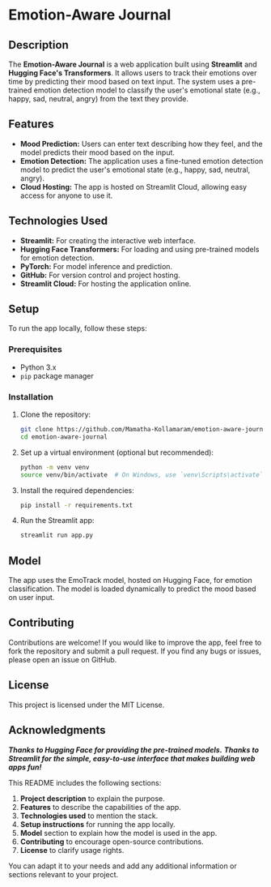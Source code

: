 # Emotion-Aware Journal

## Description

The **Emotion-Aware Journal** is a web application built using **Streamlit** and **Hugging Face's Transformers**. It allows users to track their emotions over time by predicting their mood based on text input. The system uses a pre-trained emotion detection model to classify the user's emotional state (e.g., happy, sad, neutral, angry) from the text they provide.

## Features

- **Mood Prediction:** Users can enter text describing how they feel, and the model predicts their mood based on the input.
- **Emotion Detection:** The application uses a fine-tuned emotion detection model to predict the user's emotional state (e.g., happy, sad, neutral, angry).
- **Cloud Hosting:** The app is hosted on Streamlit Cloud, allowing easy access for anyone to use it.

## Technologies Used

- **Streamlit:** For creating the interactive web interface.
- **Hugging Face Transformers:** For loading and using pre-trained models for emotion detection.
- **PyTorch:** For model inference and prediction.
- **GitHub:** For version control and project hosting.
- **Streamlit Cloud:** For hosting the application online.

## Setup

To run the app locally, follow these steps:

### Prerequisites

- Python 3.x
- `pip` package manager

### Installation

1. Clone the repository:
   ```bash
   git clone https://github.com/Mamatha-Kollamaram/emotion-aware-journal.git
   cd emotion-aware-journal
   ```
2. Set up a virtual environment (optional but recommended):
   ```bash
   python -m venv venv
   source venv/bin/activate  # On Windows, use `venv\Scripts\activate`
   ```
3. Install the required dependencies:
   ```bash
   pip install -r requirements.txt
   ```
4. Run the Streamlit app:
   ```bash
   streamlit run app.py
   ```
   
## Model

The app uses the EmoTrack model, hosted on Hugging Face, for emotion classification. The model is loaded dynamically to predict the mood based on user input.

## Contributing

Contributions are welcome! If you would like to improve the app, feel free to fork the repository and submit a pull request. If you find any bugs or issues, please open an issue on GitHub.

## License

This project is licensed under the MIT License.

## Acknowledgments

***Thanks to Hugging Face for providing the pre-trained models.***
***Thanks to Streamlit for the simple, easy-to-use interface that makes building web apps fun!***
   

This README includes the following sections:
1. **Project description** to explain the purpose.
2. **Features** to describe the capabilities of the app.
3. **Technologies used** to mention the stack.
4. **Setup instructions** for running the app locally.
5. **Model** section to explain how the model is used in the app.
6. **Contributing** to encourage open-source contributions.
7. **License** to clarify usage rights.

You can adapt it to your needs and add any additional information or sections relevant to your project.
